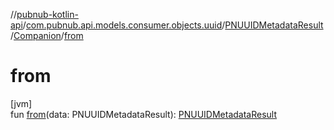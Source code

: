 //[pubnub-kotlin-api](../../../../index.md)/[com.pubnub.api.models.consumer.objects.uuid](../../index.md)/[PNUUIDMetadataResult](../index.md)/[Companion](index.md)/[from](from.md)

# from

[jvm]\
fun [from](from.md)(data: PNUUIDMetadataResult): [PNUUIDMetadataResult](../index.md)
